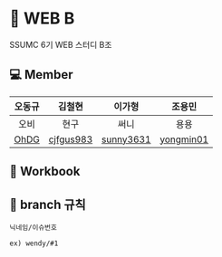 # :leaves: WEB B
SSUMC 6기 WEB 스터디 B조

## 💻 Member
| 오동규 | 김철현 | 이가형 | 조용민 |
| :---------:|:----------:|:----------:|:----------:|
| 오비 | 현구 | 써니 | 용용 |
| [OhDG](https://github.com/OhDG) | [cjfgus983](https://github.com/cjfgus983) | [sunny3631](https://github.com/sunny3631) | [yongmin01](https://github.com/yongmin01) |

## 📖 Workbook
## 🌳 branch 규칙
`닉네임/이슈번호`

    ex) wendy/#1
